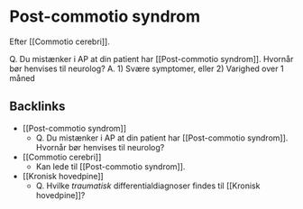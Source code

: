 # Post-commotio syndrom
Efter [[Commotio cerebri]].

Q. Du mistænker i AP at din patient har [[Post-commotio syndrom]]. Hvornår bør henvises til neurolog?
A. 1) Svære symptomer, eller 2) Varighed over 1 måned

## Backlinks
* [[Post-commotio syndrom]]
	* Q. Du mistænker i AP at din patient har [[Post-commotio syndrom]]. Hvornår bør henvises til neurolog?
* [[Commotio cerebri]]
	* Kan lede til [[Post-commotio syndrom]]. 
* [[Kronisk hovedpine]]
	* Q. Hvilke *traumatisk* differentialdiagnoser findes til [[Kronisk hovedpine]]?

<!-- #anki/tag/med/Neurology #anki/deck/Medicine #anki/tag/med/GP -->

<!-- {BearID:D6B432A8-EFFB-471B-AD6A-52BE85EB102D-3083-00000B6A43FEB3A9} -->
